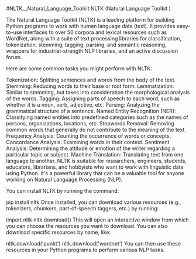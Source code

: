 #NLTK__Natural_Language_Toolkit
NLTK (Natural Language Toolkit )

The Natural Language Toolkit (NLTK) is a leading platform for building Python programs to work with human language data (text). It provides easy-to-use interfaces to over 50 corpora and lexical resources such as WordNet, along with a suite of text processing libraries for classification, tokenization, stemming, tagging, parsing, and semantic reasoning, wrappers for industrial-strength NLP libraries, and an active discussion forum.

Here are some common tasks you might perform with NLTK:

Tokenization: Splitting sentences and words from the body of the text.
Stemming: Reducing words to their base or root form.
Lemmatization: Similar to stemming, but takes into consideration the morphological analysis of the words.
Tagging: Assigning parts of speech to each word, such as whether it is a noun, verb, adjective, etc.
Parsing: Analyzing the grammatical structure of a sentence.
Named Entity Recognition (NER): Classifying named entities into predefined categories such as the names of persons, organizations, locations, etc.
Stopwords Removal: Removing common words that generally do not contribute to the meaning of the text.
Frequency Analysis: Counting the occurrence of words or concepts.
Concordance Analysis: Examining words in their context.
Sentiment Analysis: Determining the attitude or emotion of the writer regarding a particular topic or subject.
Machine Translation: Translating text from one language to another.
NLTK is suitable for researchers, engineers, students, educators, librarians, and hobbyists who want to work with linguistic data using Python. It's a powerful library that can be a valuable tool for anyone working on Natural Language Processing (NLP).

You can install NLTK by running the command:

pip install nltk
Once installed, you can download various resources (e.g., tokenizers, chunkers, part-of-speech taggers, etc.) by running:

import nltk 
nltk.download()
This will open an interactive window from which you can choose the resources you want to download. You can also download specific resources by name, like:

nltk.download('punkt')
nltk.download('wordnet')
You can then use these resources in your Python programs to perform various NLP tasks.
